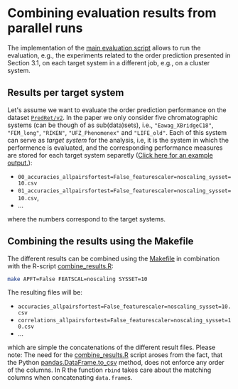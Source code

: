 # Combining evaluation results from parallel runs

The implementation of the [main evaluation script](src/evaluation_scenarios_main.py)
allows to run the evaluation, e.g., the experiments related to the order prediction 
presented in Section 3.1, on each target system in a different job, e.g., on a
cluster system. 

## Results per target system

Let's assume we want to evaluate the order prediction performance on the dataset 
[```PredRet/v2```](data/processed/PredRet/v2/). In the paper we only 
consider five chromatographic systems (can be though of as sub(data)sets), i.e.,
```"Eawag_XBridgeC18"```, ```"FEM_long"```, ```"RIKEN"```, ```"UFZ_Phenomenex"```
and ```"LIFE_old"```. Each of this system can serve as _target system_ for the 
analysis, i.e, it is the system in which the performence is evaluated, and the 
corresponding performance measures are stored for each target system separetly 
([Click here for an example output.](results/raw/PredRet/v2/final_ECCB2018_paper/ranksvm_slacktype=on_pairs/allow_overlap=True_d_lower=0_d_upper=16_ireverse=False_type=order_graph/difference/maccs/tanimoto/baseline_single)):

- ```00_accuracies_allpairsfortest=False_featurescaler=noscaling_sysset=10.csv```
- ```01_accuracies_allpairsfortest=False_featurescaler=noscaling_sysset=10.csv```,
- ...

where the numbers correspond to the target systems.

## Combining the results using the Makefile

The different results can be combined using the [Makefile](Makefile) in combination
with the R-script [combine_results.R](../combine_results.R):

```bash
make APFT=False FEATSCAL=noscaling SYSSET=10
```

The resulting files will be:

- ```accuracies_allpairsfortest=False_featurescaler=noscaling_sysset=10.csv```
- ```correlations_allpairsfortest=False_featurescaler=noscaling_sysset=10.csv```
- ...

which are simple the concatenations of the different result files. Please note: 
The need for the [combine_results.R](../combine_results.R) script aroses from the
fact, that the Python [pandas.DataFrame.to_csv](https://pandas.pydata.org/pandas-docs/stable/generated/pandas.DataFrame.to_csv.html#pandas-dataframe-to-csv) 
method, does not enforce any order of the columns. In R the function ```rbind``` 
takes care about the matching columns when concatenating ```data.frame```s.